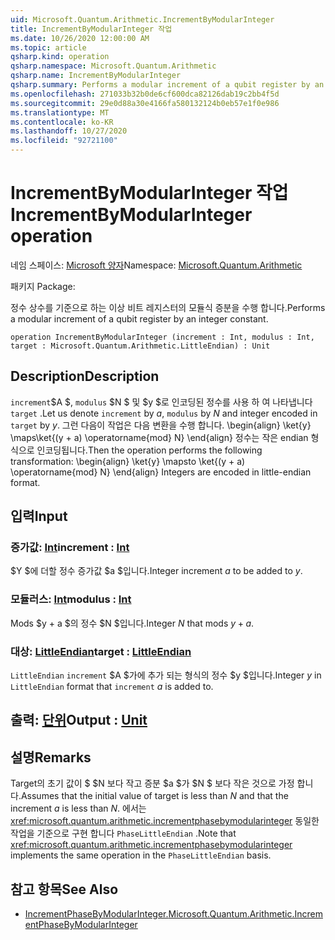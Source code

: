 ```yaml
---
uid: Microsoft.Quantum.Arithmetic.IncrementByModularInteger
title: IncrementByModularInteger 작업
ms.date: 10/26/2020 12:00:00 AM
ms.topic: article
qsharp.kind: operation
qsharp.namespace: Microsoft.Quantum.Arithmetic
qsharp.name: IncrementByModularInteger
qsharp.summary: Performs a modular increment of a qubit register by an integer constant.
ms.openlocfilehash: 271033b32b0de6cf600dca82126dab19c2bb4f5d
ms.sourcegitcommit: 29e0d88a30e4166fa580132124b0eb57e1f0e986
ms.translationtype: MT
ms.contentlocale: ko-KR
ms.lasthandoff: 10/27/2020
ms.locfileid: "92721100"
---
```

# <a name="incrementbymodularinteger-operation"></a><span data-ttu-id="da2c8-102">IncrementByModularInteger 작업</span><span class="sxs-lookup"><span data-stu-id="da2c8-102">IncrementByModularInteger operation</span></span>

<span data-ttu-id="da2c8-103">네임 스페이스: [Microsoft 양자](xref:Microsoft.Quantum.Arithmetic)</span><span class="sxs-lookup"><span data-stu-id="da2c8-103">Namespace: [Microsoft.Quantum.Arithmetic](xref:Microsoft.Quantum.Arithmetic)</span></span>

<span data-ttu-id="da2c8-104">패키지 [](https://nuget.org/packages/)</span><span class="sxs-lookup"><span data-stu-id="da2c8-104">Package: [](https://nuget.org/packages/)</span></span>


<span data-ttu-id="da2c8-105">정수 상수를 기준으로 하는 이상 비트 레지스터의 모듈식 증분을 수행 합니다.</span><span class="sxs-lookup"><span data-stu-id="da2c8-105">Performs a modular increment of a qubit register by an integer constant.</span></span>

```qsharp
operation IncrementByModularInteger (increment : Int, modulus : Int, target : Microsoft.Quantum.Arithmetic.LittleEndian) : Unit
```


## <a name="description"></a><span data-ttu-id="da2c8-106">Description</span><span class="sxs-lookup"><span data-stu-id="da2c8-106">Description</span></span>

<span data-ttu-id="da2c8-107">`increment`$A $, `modulus` $N $ 및 $y $로 인코딩된 정수를 사용 하 여 나타냅니다 `target` .</span><span class="sxs-lookup"><span data-stu-id="da2c8-107">Let us denote `increment` by $a$, `modulus` by $N$ and integer encoded in `target` by $y$.</span></span>
<span data-ttu-id="da2c8-108">그런 다음이 작업은 다음 변환을 수행 합니다. \begin{align} \ket{y} \maps\ket{(y + a) \operatorname{mod} N} \end{align} 정수는 작은 endian 형식으로 인코딩됩니다.</span><span class="sxs-lookup"><span data-stu-id="da2c8-108">Then the operation performs the following transformation: \begin{align} \ket{y} \mapsto \ket{(y + a) \operatorname{mod} N} \end{align} Integers are encoded in little-endian format.</span></span>

## <a name="input"></a><span data-ttu-id="da2c8-109">입력</span><span class="sxs-lookup"><span data-stu-id="da2c8-109">Input</span></span>

### <a name="increment--int"></a><span data-ttu-id="da2c8-110">증가값: [Int](xref:microsoft.quantum.lang-ref.int)</span><span class="sxs-lookup"><span data-stu-id="da2c8-110">increment : [Int](xref:microsoft.quantum.lang-ref.int)</span></span>

<span data-ttu-id="da2c8-111">$Y $에 더할 정수 증가값 $a $입니다.</span><span class="sxs-lookup"><span data-stu-id="da2c8-111">Integer increment $a$ to be added to $y$.</span></span>


### <a name="modulus--int"></a><span data-ttu-id="da2c8-112">모듈러스: [Int](xref:microsoft.quantum.lang-ref.int)</span><span class="sxs-lookup"><span data-stu-id="da2c8-112">modulus : [Int](xref:microsoft.quantum.lang-ref.int)</span></span>

<span data-ttu-id="da2c8-113">Mods $y + a $의 정수 $N $입니다.</span><span class="sxs-lookup"><span data-stu-id="da2c8-113">Integer $N$ that mods $y + a$.</span></span>


### <a name="target--littleendian"></a><span data-ttu-id="da2c8-114">대상: [LittleEndian](xref:Microsoft.Quantum.Arithmetic.LittleEndian)</span><span class="sxs-lookup"><span data-stu-id="da2c8-114">target : [LittleEndian](xref:Microsoft.Quantum.Arithmetic.LittleEndian)</span></span>

<span data-ttu-id="da2c8-115">`LittleEndian` `increment` $A $가에 추가 되는 형식의 정수 $y $입니다.</span><span class="sxs-lookup"><span data-stu-id="da2c8-115">Integer $y$ in `LittleEndian` format that `increment` $a$ is added to.</span></span>



## <a name="output--unit"></a><span data-ttu-id="da2c8-116">출력: [단위](xref:microsoft.quantum.lang-ref.unit)</span><span class="sxs-lookup"><span data-stu-id="da2c8-116">Output : [Unit](xref:microsoft.quantum.lang-ref.unit)</span></span>



## <a name="remarks"></a><span data-ttu-id="da2c8-117">설명</span><span class="sxs-lookup"><span data-stu-id="da2c8-117">Remarks</span></span>

<span data-ttu-id="da2c8-118">Target의 초기 값이 $ $N 보다 작고 증분 $a $가 $N $ 보다 작은 것으로 가정 합니다.</span><span class="sxs-lookup"><span data-stu-id="da2c8-118">Assumes that the initial value of target is less than $N$ and that the increment $a$ is less than $N$.</span></span>
<span data-ttu-id="da2c8-119">에서는 <xref:microsoft.quantum.arithmetic.incrementphasebymodularinteger> 동일한 작업을 기준으로 구현 합니다 `PhaseLittleEndian` .</span><span class="sxs-lookup"><span data-stu-id="da2c8-119">Note that <xref:microsoft.quantum.arithmetic.incrementphasebymodularinteger> implements the same operation in the `PhaseLittleEndian` basis.</span></span>

## <a name="see-also"></a><span data-ttu-id="da2c8-120">참고 항목</span><span class="sxs-lookup"><span data-stu-id="da2c8-120">See Also</span></span>

- [<span data-ttu-id="da2c8-121">IncrementPhaseByModularInteger.</span><span class="sxs-lookup"><span data-stu-id="da2c8-121">Microsoft.Quantum.Arithmetic.IncrementPhaseByModularInteger</span></span>](xref:Microsoft.Quantum.Arithmetic.IncrementPhaseByModularInteger)